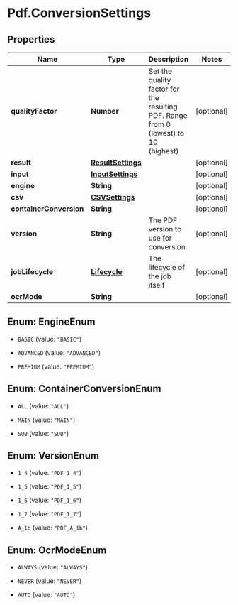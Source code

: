 # Pdf.ConversionSettings

## Properties
Name | Type | Description | Notes
------------ | ------------- | ------------- | -------------
**qualityFactor** | **Number** | Set the quality factor for the resulting PDF. Range from 0 (lowest) to 10 (highest) | [optional] 
**result** | [**ResultSettings**](ResultSettings.md) |  | [optional] 
**input** | [**InputSettings**](InputSettings.md) |  | [optional] 
**engine** | **String** |  | [optional] 
**csv** | [**CSVSettings**](CSVSettings.md) |  | [optional] 
**containerConversion** | **String** |  | [optional] 
**version** | **String** | The PDF version to use for conversion | [optional] 
**jobLifecycle** | [**Lifecycle**](Lifecycle.md) | The lifecycle of the job itself | [optional] 
**ocrMode** | **String** |  | [optional] 


<a name="EngineEnum"></a>
## Enum: EngineEnum


* `BASIC` (value: `"BASIC"`)

* `ADVANCED` (value: `"ADVANCED"`)

* `PREMIUM` (value: `"PREMIUM"`)




<a name="ContainerConversionEnum"></a>
## Enum: ContainerConversionEnum


* `ALL` (value: `"ALL"`)

* `MAIN` (value: `"MAIN"`)

* `SUB` (value: `"SUB"`)




<a name="VersionEnum"></a>
## Enum: VersionEnum


* `1_4` (value: `"PDF_1_4"`)

* `1_5` (value: `"PDF_1_5"`)

* `1_6` (value: `"PDF_1_6"`)

* `1_7` (value: `"PDF_1_7"`)

* `A_1b` (value: `"PDF_A_1b"`)




<a name="OcrModeEnum"></a>
## Enum: OcrModeEnum


* `ALWAYS` (value: `"ALWAYS"`)

* `NEVER` (value: `"NEVER"`)

* `AUTO` (value: `"AUTO"`)




